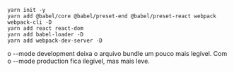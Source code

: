 ```
yarn init -y
yarn add @babel/core @babel/preset-end @babel/preset-react webpack webpack-cli -D
yarn add react react-dom
yarn add babel-loader -D
yarn add webpack-dev-server -D
```

o --mode development deixa o arquivo bundle um pouco mais legível. Com o --mode production fica ilegível, mas mais leve.
